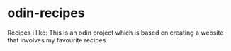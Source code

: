 # odin-recipes
Recipes i like: This is an odin project which is based on creating a website that involves my favourite recipes

